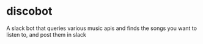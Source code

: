 # discobot
A slack bot that queries various music apis and finds the songs you want to listen to, and post them in slack
